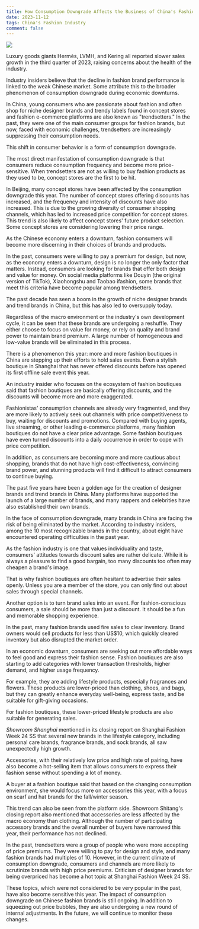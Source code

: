 ```yaml
---
title: How Consumption Downgrade Affects the Business of China's Fashion Industry？
date: 2023-11-12
tags: China's Fashion Industry
comment: false
---
```


![]( https://img.gugu.ovh/i/2023/11/16/z3i3x6.webp)

Luxury goods giants Hermès, LVMH, and Kering all reported slower sales growth in the third quarter of 2023, raising concerns about the health of the industry.

Industry insiders believe that the decline in fashion brand performance is linked to the weak Chinese market. Some attribute this to the broader phenomenon of consumption downgrade during economic downturns.

In China, young consumers who are passionate about fashion and often shop for niche designer brands and trendy labels found in concept stores and fashion e-commerce platforms are also known as "trendsetters." In the past, they were one of the main consumer groups for fashion brands, but now, faced with economic challenges, trendsetters are increasingly suppressing their consumption needs.

This shift in consumer behavior is a form of consumption downgrade.

The most direct manifestation of consumption downgrade is that consumers reduce consumption frequency and become more price-sensitive. When trendsetters are not as willing to buy fashion products as they used to be, concept stores are the first to be hit.

In Beijing, many concept stores have been affected by the consumption downgrade this year. The number of concept stores offering discounts has increased, and the frequency and intensity of discounts have also increased. This is due to the growing diversity of consumer shopping channels, which has led to increased price competition for concept stores. This trend is also likely to affect concept stores' future product selection. Some concept stores are considering lowering their price range.

As the Chinese economy enters a downturn, fashion consumers will become more discerning in their choices of brands and products.

In the past, consumers were willing to pay a premium for design, but now, as the economy enters a downturn, design is no longer the only factor that matters. Instead, consumers are looking for brands that offer both design and value for money. On social media platforms like Douyin (the original version of TikTok), Xiaohongshu and Taobao ifashion, some brands that meet this criteria have become popular among trendsetters.

The past decade has seen a boom in the growth of niche designer brands and trend brands in China, but this has also led to oversupply today.

Regardless of the macro environment or the industry's own development cycle, it can be seen that these brands are undergoing a reshuffle. They either choose to focus on value for money, or rely on quality and brand power to maintain brand premium. A large number of homogeneous and low-value brands will be eliminated in this process.

There is a phenomenon this year: more and more fashion boutiques in China are stepping up their efforts to hold sales events. Even a stylish boutique in Shanghai that has never offered discounts before has opened its first offline sale event this year.

An industry insider who focuses on the ecosystem of fashion boutiques said that fashion boutiques are basically offering discounts, and the discounts will become more and more exaggerated.

Fashionistas' consumption channels are already very fragmented, and they are more likely to actively seek out channels with price competitiveness to buy, waiting for discounts and promotions. Compared with buying agents, live streaming, or other leading e-commerce platforms, many fashion boutiques do not have a clear price advantage. Some fashion boutiques have even turned discounts into a daily occurrence in order to cope with price competition.

In addition, as consumers are becoming more and more cautious about shopping, brands that do not have high cost-effectiveness, convincing brand power, and stunning products will find it difficult to attract consumers to continue buying.

The past five years have been a golden age for the creation of designer brands and trend brands in China. Many platforms have supported the launch of a large number of brands, and many rappers and celebrities have also established their own brands.

In the face of consumption downgrade, many brands in China are facing the risk of being eliminated by the market. According to industry insiders, among the 10 most recognizable brands in the country, about eight have encountered operating difficulties in the past year.

As the fashion industry is one that values individuality and taste, consumers' attitudes towards discount sales are rather delicate. While it is always a pleasure to find a good bargain, too many discounts too often may cheapen a brand's image.

That is why fashion boutiques are often hesitant to advertise their sales openly. Unless you are a member of the store, you can only find out about sales through special channels.

Another option is to turn brand sales into an event. For fashion-conscious consumers, a sale should be more than just a discount. It should be a fun and memorable shopping experience.

In the past, many fashion brands used fire sales to clear inventory. Brand owners would sell products for less than US$10, which quickly cleared inventory but also disrupted the market order.

In an economic downturn, consumers are seeking out more affordable ways to feel good and express their fashion sense. Fashion boutiques are also starting to add categories with lower transaction thresholds, higher demand, and higher usage frequency.

For example, they are adding lifestyle products, especially fragrances and flowers. These products are lower-priced than clothing, shoes, and bags, but they can greatly enhance everyday well-being, express taste, and be suitable for gift-giving occasions.

For fashion boutiques, these lower-priced lifestyle products are also suitable for generating sales.

_Showroom Shanghai_ mentioned in its closing report on Shanghai Fashion Week 24 SS that several new brands in the lifestyle category, including personal care brands, fragrance brands, and sock brands, all saw unexpectedly high growth.

Accessories, with their relatively low price and high rate of pairing, have also become a hot-selling item that allows consumers to express their fashion sense without spending a lot of money.

A buyer at a fashion boutique said that based on the changing consumption environment, she would focus more on accessories this year, with a focus on scarf and hat brands for the fall/winter season.

This trend can also be seen from the platform side. Showroom Shitang's closing report also mentioned that accessories are less affected by the macro economy than clothing. Although the number of participating accessory brands and the overall number of buyers have narrowed this year, their performance has not declined.

In the past, trendsetters were a group of people who were more accepting of price premiums. They were willing to pay for design and style, and many fashion brands had multiples of 10. However, in the current climate of consumption downgrade, consumers and channels are more likely to scrutinize brands with high price premiums. Criticism of designer brands for being overpriced has become a hot topic at Shanghai Fashion Week 24 SS.

These topics, which were not considered to be very popular in the past, have also become sensitive this year. The impact of consumption downgrade on Chinese fashion brands is still ongoing. In addition to squeezing out price bubbles, they are also undergoing a new round of internal adjustments. In the future, we will continue to monitor these changes.